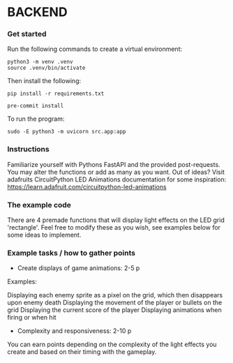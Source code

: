 # BACKEND

### Get started 

Run the following commands to create a virtual environment: 

```
python3 -m venv .venv
source .venv/bin/activate
```

Then install the following: 

```
pip install -r requirements.txt

pre-commit install

```

To run the program:

```
sudo -E python3 -m uvicorn src.app:app
```


### Instructions

Familiarize yourself with Pythons FastAPI and the provided post-requests. You may alter the functions or add as many as you want. Out of ideas? Visit adafruits CircuitPython LED Animations documentation for some inspiration: https://learn.adafruit.com/circuitpython-led-animations


### The example code

There are 4 premade functions that will display light effects on the LED grid 'rectangle'. Feel free to modify these as you wish, see examples below for some ideas to implement.


### Example tasks / how to gather points

- Create displays of game animations: 2-5 p

Examples: 

Displaying each enemy sprite as a pixel on the grid, which then disappears upon enemy death
Displaying the movement of the player or bullets on the grid
Displaying the current score of the player 
Displaying animations when firing or when hit

- Complexity and responsiveness: 2-10 p

You can earn points depending on the complexity of the light effects you create and based on their timing with the gameplay.  
